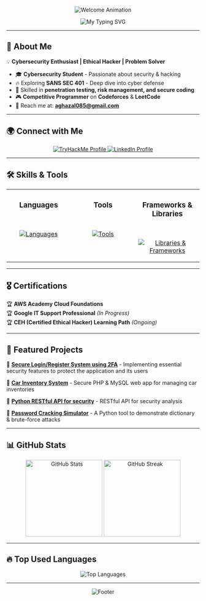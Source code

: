 <br>
<p align="center">
	<a>
		<img src="https://capsule-render.vercel.app/api?type=waving&height=250&color=gradient&text=Welcome!&fontAlignY=40&fontSize=50&fontColor=ffffff" alt="Welcome Animation"/>
	</a>
</p>
<p align="center">
<a>
  <img src="https://readme-typing-svg.demolab.com?font=Arial&size=30&pause=1000&color=36BCF7&center=true&vCenter=true&random=false&width=400&height=50&lines=This+is+your+SVG!;Customize+me!;Add+your+own+text!" alt="My Typing SVG"/>
</a>





</p>

---

## 🚀 About Me  

💡 **Cybersecurity Enthusiast | Ethical Hacker | Problem Solver**  

- 🎓 **Cybersecurity Student** - Passionate about security & hacking  
- 🔥 Exploring **SANS SEC 401** - Deep dive into cyber defense  
- 🎯 Skilled in **penetration testing, risk management, and secure coding**  
- 🎮 **Competitive Programmer** on **Codeforces** & **LeetCode**  
- 💌 Reach me at: **aghazal085@gmail.com**  

---

## 🌍 Connect with Me  

<p align="center">
	<a href="https://tryhackme.com/p/ghaza1" target="_blank">
		<img src="https://img.shields.io/badge/TryHackMe-212C42?style=for-the-badge&logo=tryhackme&logoColor=white" alt="TryHackMe Profile"/>
	</a>
	<a href="https://www.linkedin.com/in/ahmedghaza1" target="_blank">
		<img src="https://img.shields.io/badge/LinkedIn-0A66C2?style=for-the-badge&logo=linkedin&logoColor=white" alt="LinkedIn Profile"/>
	</a>
</p>

---

## 🛠️ Skills & Tools  

<table align="center">
	<tr>
		<td valign="top" width="33%">
			<h3 align="center">Languages</h3>
			<br>
			<p align="center"> 
				<a href="https://skillicons.dev">
					<img src="https://skillicons.dev/icons?i=cpp,python,html,css,js,dart,bash&perline=3" alt="Languages"/>
				</a>
			</p>
		</td>
		<td valign="top" width="33%">
			<h3 align="center">Tools</h3> 
			<br>
			<p align="center"> 
				<a href="https://skillicons.dev">
					<img src="https://skillicons.dev/icons?i=git,github,vscode,linux,notion,kali,docker&perline=3" alt="Tools"/>
				</a>
			</p>
		</td>
		<td valign="top" width="33%">
			<h3 align="center">Frameworks & Libraries</h3>
			<br>
			<p align="center"> 
				<a href="https://skillicons.dev">
					<img src="https://skillicons.dev/icons?i=flutter,nodejs,express&perline=3" alt="Libraries & Frameworks"/>
				</a>
			</p>
		</td>
	</tr>
</table>  

---

## 🎖️ Certifications  

🏆 **AWS Academy Cloud Foundations**  
🏆 **Google IT Support Professional** _(In Progress)_  
🏆 **CEH (Certified Ethical Hacker) Learning Path** _(Ongoing)_  

---

## 📂 Featured Projects  

🔹 **[Secure Login/Register System using 2FA](https://github.com/ghaza1/secure-login-register-system)** - Implementing essential security features to protect the application and its users

🔹 **[Car Inventory System](https://github.com/ghaza1/Car-Rental-System-Web-Application)** - Secure PHP & MySQL web app for managing car inventories

🔹 **[Python RESTful API for security](https://github.com/ghaza1/security-api)** - RESTful API for security analysis

🔹 **[Password Cracking Simulator](https://github.com/ghaza1/Password-Cracking-Simulator)** - A Python tool to demonstrate dictionary & brute-force attacks

---

## 📊 GitHub Stats  

<p align="center">
	<img src="https://github-readme-stats.vercel.app/api?username=ghaza1&theme=radical&show_icons=true&hide_border=true" alt="GitHub Stats" height="200px"/>
	<img src="https://streak-stats.demolab.com?user=ghaza1&theme=radical&hide_border=true" alt="GitHub Streak" height="200px"/>
</p>

---

## 🔥 Top Used Languages  

<p align="center">
	<img src="https://github-readme-stats.vercel.app/api/top-langs/?username=ghaza1&layout=compact&theme=radical&hide_border=true" alt="Top Languages"/>
</p>

---

<p align="center">
	<a>
		<img src="https://capsule-render.vercel.app/api?type=waving&height=150&color=gradient&section=footer" alt="Footer"/>
	</a>
</p>
